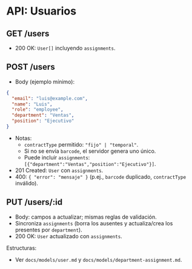 # API: Usuarios

## GET /users
- 200 OK: `User[]` incluyendo `assignments`.

## POST /users
- Body (ejemplo mínimo):
```json
{
  "email": "luis@example.com",
  "name": "Luis",
  "role": "employee",
  "department": "Ventas",
  "position": "Ejecutivo"
}
```
- Notas:
  - `contractType` permitido: `"fijo" | "temporal"`.
  - Si no se envía `barcode`, el servidor genera uno único.
  - Puede incluir `assignments`: `[{"department":"Ventas","position":"Ejecutivo"}]`.
- 201 Created: `User` con `assignments`.
- 400: `{ "error": "mensaje" }` (p.ej., `barcode` duplicado, `contractType` inválido).

## PUT /users/:id
- Body: campos a actualizar; mismas reglas de validación.
- Sincroniza `assignments` (borra los ausentes y actualiza/crea los presentes por `department`).
- 200 OK: `User` actualizado con `assignments`.

Estructuras:
- Ver `docs/models/user.md` y `docs/models/department-assignment.md`.
